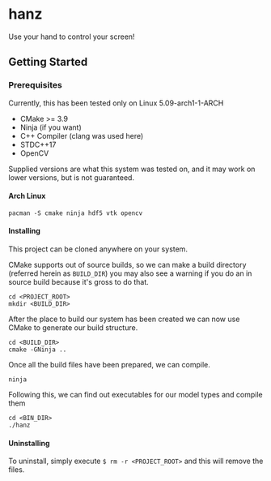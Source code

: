 # hanz
Use your hand to control your screen!

## Getting Started

### Prerequisites
Currently, this has been tested only on Linux 5.09-arch1-1-ARCH
- CMake >= 3.9
- Ninja (if you want)
- C++ Compiler (clang was used here)
- STDC++17
- OpenCV

Supplied versions are what this system was tested on, and it may work on lower versions, but is not guaranteed.

#### Arch Linux
```
pacman -S cmake ninja hdf5 vtk opencv
```
#### Installing
This project can be cloned anywhere on your system.

CMake supports out of source builds, so we can make a build directory (referred herein as `BUILD_DIR`) you may also see a warning if you do an in source build because it's gross to do that.
```
cd <PROJECT_ROOT>
mkdir <BUILD_DIR>
```
After the place to build our system has been created we can now use CMake to generate our build structure.
```
cd <BUILD_DIR>
cmake -GNinja ..
```
Once all the build files have been prepared, we can compile.
```
ninja
```

Following this, we can find out executables for our model types and compile them

```
cd <BIN_DIR>
./hanz
```

#### Uninstalling

To uninstall, simply execute `$ rm -r <PROJECT_ROOT>` and this will remove the files.
